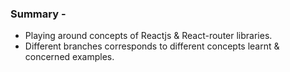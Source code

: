 ### Summary -  
- Playing around concepts of Reactjs & React-router libraries.
- Different branches corresponds to different concepts learnt & concerned examples.
